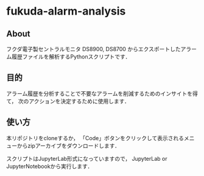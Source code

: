 # fukuda-alarm-analysis
## About
フクダ電子製セントラルモニタ DS8900, DS8700 からエクスポートしたアラーム履歴ファイルを解析するPythonスクリプトです．

## 目的
アラーム履歴を分析することで不要なアラームを削減するためのインサイトを得て， 次のアクションを決定するために使用します．

## 使い方
本リポジトリをcloneするか， 「Code」ボタンをクリックして表示されるメニューからzipアーカイブをダウンロードします．

スクリプトはJupyterLab形式になっていますので， JupyterLab or JupyterNotebookから実行します．

